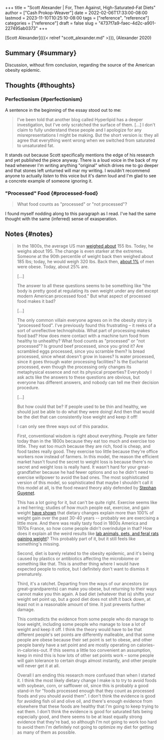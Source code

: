 +++
title = "Scott Alexander | For, Then Against, High-Saturated-Fat Diets"
author = ["Cash Prokop-Weaver"]
date = 2022-02-06T17:33:00-08:00
lastmod = 2023-11-10T10:25:10-08:00
tags = ["reference", "reference"]
categories = ["reference"]
draft = false
slug = "4737f7a9-faec-4d2c-a901-227495ab0373"
+++

[Scott Alexander]({{< relref "scott_alexander.md" >}}), (Alexander 2020)


## Summary {#summary}

Discussion, without firm conclusion, regarding the source of the American obesity epidemic.


## Thoughts {#thoughts}


### Perfectionism {#perfectionism}

A sentence in the beginning of the essay stood out to me:

> I've been told that another blog called Hyperlipid has a deeper investigation, but I've only scratched the surface of them. [...] I don't claim to fully understand these people and I apologize for any misrepresentations I might be making. But the short version is: they all agree that everything went wrong when we switched from saturated to unsaturated fat.

It stands out because Scott specifically mentions the edge of his research and yet published the piece anyway. There is a loud voice in the back of my head whenever I'm writing anything "original" which drives me to go deeper and that stones left unturned will mar my writing. I wouldn't recommend anyone to actually _listen_ to this voice but it's damn loud and I'm glad to see a concrete example of someone ignoring it.


### "Processed" Food {#processed-food}

> What food counts as "processed" or "not processed"?

I found myself nodding along to this paragraph as I read. I've had the same thought with the same (inferred) sense of exasperation.


## Notes {#notes}

> In the 1800s, the average US man [weighed about](https://voxeu.org/article/100-years-us-obesity) 155 lbs. Today, he weighs about 195. The change is even starker at the extremes. Someone at the 90th percentile of weight back then weighed about 185 lbs; today, he would weigh 320 lbs. Back then, [about 1%](https://www.econstor.eu/bitstream/10419/80491/1/cesifo_wp4366.pdf) of men were obese. Today, about 25% are.
>
> [...]
>
> The answer to all these questions seems to be something like "the body is pretty good at regulating its own weight under any diet except modern American processed food." But what aspect of processed food makes it bad?
>
> [...]
>
> The only common villain everyone agrees on in the obesity story is "processed food". I've previously found this frustrating – it reeks of a sort of unreflective technophobia. What part of processing makes food bad? How does mere contact with a machine turn food from healthy to unhealthy? What food counts as "processed" or "not processed"? Is ground beef processed, since you grind it? Are scrambled eggs processed, since you scramble them? Is bread processed, since wheat doesn't grow in loaves? Is water processed, since it goes through water processing facilities? Is the Eucharist processed, even though the processing only changes its metaphysical essence and not its physical properties? Everybody I ask acts like the answers to these questions are obvious, but everyone has different answers, and nobody can tell me their decision procedure.
>
> [...]
>
> But how could that be? If people used to be thin and healthy, we should just be able to do what they were doing! And then that would be the diet that can consistently lose weight and keep it off!
>
> I can only see three ways out of this paradox.
>
> First, conventional wisdom is right about everything. People are fatter today than in the 1800s because they eat too much and exercise too little. They eat too much because they are rich, food is cheap, and food tastes really good. They exercise too little because they're office workers now instead of farmers. In this model, the reason the efficient market hasn't found the secret to weight loss is because there's no secret and weight loss is really hard. It wasn't hard for your great-grandfather because he had fewer options and so he didn't need to exercise willpower to avoid the bad ones. The most sophisticated version of this model, so sophisticated that maybe I shouldn't call it this model at all, is the food reward theory ably defended by [Stephan Guyenet](https://slatestarcodex.com/2017/04/25/book-review-the-hungry-brain/).
>
> This has a lot going for it, but can't be quite right. Exercise seems like a red herring; studies of how much people eat, exercise, and gain weight [have shown](https://www.sciencedaily.com/releases/2009/05/090508045321.htm) that dietary changes explain more than 100% of weight gain over the past 30-40 years -- probably we are exercising a little more. And there was really tasty food in 1800s America and 1970s France, so how come people didn't overindulge in that? How does it explain all the weird results like [lab animals, pets, and feral rats gaining weight](https://www.livescience.com/10277-obesity-rise-animals.html)? This probably part of it, but it still feels like something's missing.
>
> Second, diet is barely related to the obesity epidemic, and it's being caused by plastics or antibiotics affecting the microbiome or something like that. This is another thing where I would have expected people to notice, but I definitely don't want to dismiss it prematurely.
>
> Third, it's a ratchet. Departing from the ways of our ancestors (or great-grandparents) can make you obese, but returning to their ways cannot make you thin again. A bad diet (whatever that is) shifts your weight set point up, but a good diet does not shift it back down, at least not in a reasonable amount of time. It just prevents further damage.
>
> This contradicts the evidence from some people who do manage to lose weight, including some people who manage to lose a lot of weight and keep it off. I think the theory would have to be that different people's set points are differently malleable, and that some people are obese because their set point is set to obese, and other people barely have a set point and are mostly operating on calories-in-calories-out. If this seems a little too convenient an assumption, keep in mind this is how lots of other set points work – some people will gain tolerance to certain drugs almost instantly, and other people will never get it at all.
>
> Overall I am ending this research more confused than when I started it. I think the most likely dietary change I make is to try to avoid foods with soybean, corn, or safflower oil, since this is probably a good stand-in for "foods processed enough that they count as processed foods and you should avoid them". I don't think the evidence is good for avoiding fish oil and olive oil, and there's enough evidence from elsewhere that these foods are healthy that I'm going to keep trying to eat them. I don't think the evidence is good for saturated fats being especially good, and there seems to be at least equally strong evidence that they're bad, so although I'm not going to work too hard to avoid them I'm definitely not going to optimize my diet for getting as many of them as possible.
